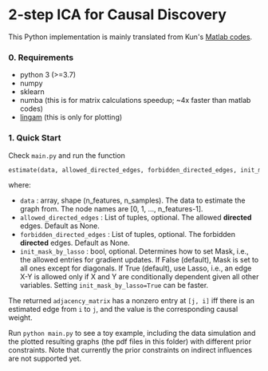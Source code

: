 # 2-step ICA for Causal Discovery

This Python implementation is mainly translated from Kun's [Matlab codes](two_step_CD_regu_matlab_by_kun/).

### 0. Requirements

+ python 3 (>=3.7)
+ numpy
+ sklearn
+ numba (this is for matrix calculations speedup; ~4x faster than matlab codes)
+ [lingam](https://pypi.org/project/lingam/) (this is only for plotting)

### 1. Quick Start

Check `main.py` and run the function

```python
estimate(data, allowed_directed_edges, forbidden_directed_edges, init_mask_by_lasso)
```

where:

+ `data` : array, shape (n_features, n_samples). The data to estimate the graph from. The node names are [0, 1, ..., n_features-1].
+ `allowed_directed_edges` : List of tuples, optional. The allowed **directed** edges. Default as None.
+ `forbidden_directed_edges` : List of tuples, optional. The forbidden **directed** edges. Default as None.
+ `init_mask_by_lasso` : bool, optional. Determines how to set Mask, i.e., the allowed entries for gradient updates. If False (default), Mask is set to all ones except for diagonals. If True (default), use Lasso, i.e., an edge X-Y is allowed only if X and Y are conditionally dependent given all other variables. Setting `init_mask_by_lasso=True` can be faster.

The returned `adjacency_matrix` has a nonzero entry at `[j, i]` iff there is an estimated edge from `i` to `j`, and the value is the corresponding causal weight.

Run `python main.py` to see a toy example, including the data simulation and the plotted resulting graphs (the pdf files in this folder) with different prior constraints. Note that currently the prior constraints on indirect influences are not supported yet.